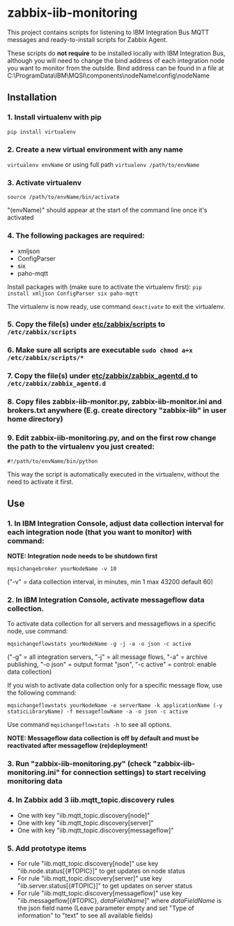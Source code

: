 # zabbix-iib-monitoring

This project contains scripts for listening to IBM Integration Bus MQTT messages and ready-to-install scripts for Zabbix Agent. 

These scripts do **not require** to be installed locally with IBM Integration Bus, although you will need to change the bind address of each integration node you want to monitor from the outside. Bind address can be found in a file at C:\ProgramData\IBM\MQSI\components\nodeName\config\nodeName

## Installation

### 1. Install virtualenv with pip

```pip install virtualenv```

### 2. Create a new virtual environment with any name

```virtualenv envName``` or using full path ```virtualenv /path/to/envName```

### 3. Activate virtualenv

```source /path/to/envName/bin/activate```

"(envName)" should appear at the start of the command line once it's activated

### 4. The following packages are required:
- xmljson
- ConfigParser
- six
- paho-mqtt

Install packages with (make sure to activate the virtualenv first):
```pip install xmljson ConfigParser six paho-mqtt```

The virtualenv is now ready, use command ```deactivate``` to exit the virtualenv.

### 5. Copy the file(s) under [etc/zabbix/scripts](etc/zabbix/scripts) to `/etc/zabbix/scripts`

### 6. Make sure all scripts are executable ```sudo chmod a+x /etc/zabbix/scripts/*```

### 7. Copy the file(s) under [etc/zabbix/zabbix_agentd.d](etc/zabbix/zabbix_agentd.d) to `/etc/zabbix/zabbix_agentd.d`

### 8. Copy files zabbix-iib-monitor.py, zabbix-iib-monitor.ini and brokers.txt anywhere (E.g. create directory "zabbix-iib" in user home directory)

### 9. Edit zabbix-iib-monitoring.py, and on the first row change the path to the virtualenv you just created:
```#!/path/to/envName/bin/python``` 

This way the script is automatically executed in the virtualenv, without the need to activate it first.

## Use

### 1. In IBM Integration Console, adjust data collection interval for each integration node (that you want to monitor) with command:

**NOTE: Integration node needs to be shutdown first**
```
mqsichangebroker yourNodeName -v 10
```
("-v" = data collection interval, in minutes, min 1 max 43200 default 60)

### 2. In IBM Integration Console, activate messageflow data collection.

To activate data collection for all servers and messageflows in a specific node, use command:
```
mqsichangeflowstats yourNodeName -g -j -a -o json -c active
```
("-g" = all integration servers, "-j" = all message flows, "-a" = archive publishing, "-o json" = output format "json", "-c active" = control: enable data collection)

If you wish to activate data collection only for a specific message flow, use the following command:
```
mqsichangeflowstats yourNodeName -e serverName -k applicationName (-y staticLibraryName) -f messageflowName -a -o json -c active
```
Use command ```mqsichangeflowstats -h``` to see all options.

**NOTE: Messageflow data collection is off by default and must be reactivated after messageflow (re)deployment!**

### 3. Run "zabbix-iib-monitoring.py" (check "zabbix-iib-monitoring.ini" for connection settings) to start receiving monitoring data

### 4. In Zabbix add 3 iib.mqtt_topic.discovery rules
   - One with key "iib.mqtt_topic.discovery[node]"
   - One with key "iib.mqtt_topic.discovery[server]"
   - One with key "iib.mqtt_topic.discovery[messageflow]"
   
### 5. Add prototype items
   - For rule "iib.mqtt_topic.discovery[node]" use key "iib.node.status[{#TOPIC}]" to get updates on node status
   - For rule "iib.mqtt_topic.discovery[server]" use key "iib.server.status[{#TOPIC}]" to get updates on server status
   - For rule "iib.mqtt_topic.discovery[messageflow]" use key "iib.messageflow[{#TOPIC}, *dataFieldName*]" where *dataFieldName* is the json field name (Leave parameter empty and set "Type of information" to "text" to see all available fields)


